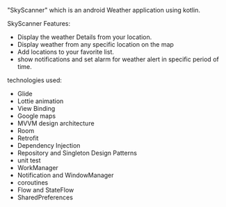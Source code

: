 "SkyScanner" which is an android Weather application using kotlin.

SkyScanner Features:
- Display the weather Details from your location. 
- Display weather from any specific location on the map 
- Add locations to your favorite list. 
- show  notifications and set alarm for weather alert in specific period of time.

technologies used:
- Glide
- Lottie animation
- View Binding
- Google maps
- MVVM design architecture 
- Room
- Retrofit
- Dependency Injection
- Repository and Singleton Design Patterns
- unit test
- WorkManager
- Notification and WindowManager
- coroutines
- Flow and StateFlow
- SharedPreferences
